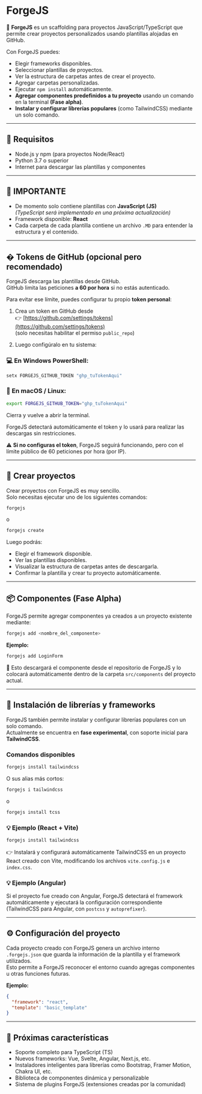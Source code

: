 # ForgeJS

🚀 **ForgeJS** es un scaffolding para proyectos JavaScript/TypeScript que permite crear proyectos personalizados usando plantillas alojadas en GitHub.

Con ForgeJS puedes:

- Elegir frameworks disponibles.  
- Seleccionar plantillas de proyectos.  
- Ver la estructura de carpetas antes de crear el proyecto.  
- Agregar carpetas personalizadas.  
- Ejecutar `npm install` automáticamente.  
- **Agregar componentes predefinidos a tu proyecto** usando un comando en la terminal **(Fase alpha)**.  
- **Instalar y configurar librerías populares** (como TailwindCSS) mediante un solo comando.

---

## 🔹 Requisitos

- Node.js y npm (para proyectos Node/React)  
- Python 3.7 o superior  
- Internet para descargar las plantillas y componentes  

---

## 🔸 IMPORTANTE

- De momento solo contiene plantillas con **JavaScript (JS)**  
  *(TypeScript será implementado en una próxima actualización)*  
- Framework disponible: **React**  
- Cada carpeta de cada plantilla contiene un archivo `.MD` para entender la estructura y el contenido.  

---

## � Tokens de GitHub (opcional pero recomendado)

ForgeJS descarga las plantillas desde GitHub.  
GitHub limita las peticiones **a 60 por hora** si no estás autenticado.

Para evitar ese límite, puedes configurar tu propio **token personal**:  

1. Crea un token en GitHub desde  
   👉 [https://github.com/settings/tokens](https://github.com/settings/tokens)  
   (solo necesitas habilitar el permiso `public_repo`)

2. Luego configúralo en tu sistema:

### 💻 En Windows PowerShell:
```bash
setx FORGEJS_GITHUB_TOKEN "ghp_tuTokenAqui"
```

### 🐧 En macOS / Linux:
```bash
export FORGEJS_GITHUB_TOKEN="ghp_tuTokenAqui"
```

Cierra y vuelve a abrir la terminal.

ForgeJS detectará automáticamente el token y lo usará para realizar las descargas sin restricciones.

⚠️ **Si no configuras el token**, ForgeJS seguirá funcionando, pero con el límite público de 60 peticiones por hora (por IP).

---

## 🔨 Crear proyectos

Crear proyectos con ForgeJS es muy sencillo.  
Solo necesitas ejecutar uno de los siguientes comandos:

```bash
forgejs
```

o

```bash
forgejs create
```

Luego podrás:

- Elegir el framework disponible.
- Ver las plantillas disponibles.
- Visualizar la estructura de carpetas antes de descargarla.
- Confirmar la plantilla y crear tu proyecto automáticamente.

---

## 📦 Componentes (Fase Alpha)

ForgeJS permite agregar componentes ya creados a un proyecto existente mediante:

```bash
forgejs add <nombre_del_componente>
```

**Ejemplo:**

```bash
forgejs add LoginForm
```

📁 Esto descargará el componente desde el repositorio de ForgeJS y lo colocará automáticamente dentro de la carpeta `src/components` del proyecto actual.

---

## 🎨 Instalación de librerías y frameworks

ForgeJS también permite instalar y configurar librerías populares con un solo comando.  
Actualmente se encuentra en **fase experimental**, con soporte inicial para **TailwindCSS**.

### Comandos disponibles

```bash
forgejs install tailwindcss
```

O sus alias más cortos:

```bash
forgejs i tailwindcss
```

o

```bash
forgejs install tcss
```

### 💡 Ejemplo (React + Vite)

```bash
forgejs install tailwindcss
```

👉 Instalará y configurará automáticamente TailwindCSS en un proyecto React creado con Vite, modificando los archivos `vite.config.js` e `index.css`.

### 💡 Ejemplo (Angular)

Si el proyecto fue creado con Angular, ForgeJS detectará el framework automáticamente y ejecutará la configuración correspondiente (TailwindCSS para Angular, con `postcss` y `autoprefixer`).

---

## ⚙️ Configuración del proyecto

Cada proyecto creado con ForgeJS genera un archivo interno `.forgejs.json` que guarda la información de la plantilla y el framework utilizados.  
Esto permite a ForgeJS reconocer el entorno cuando agregas componentes u otras funciones futuras.

**Ejemplo:**

```json
{
  "framework": "react",
  "template": "basic_template"
}
```

---

## 🧩 Próximas características

- Soporte completo para TypeScript (TS)
- Nuevos frameworks: Vue, Svelte, Angular, Next.js, etc.
- Instaladores inteligentes para librerías como Bootstrap, Framer Motion, Chakra UI, etc.
- Biblioteca de componentes dinámica y personalizable
- Sistema de plugins ForgeJS (extensiones creadas por la comunidad)
